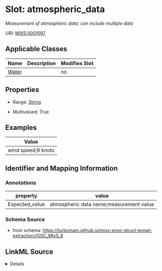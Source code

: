 # Slot: atmospheric_data


_Measurement of atmospheric data; can include multiple data_



URI: [MIXS:0001097](https://w3id.org/mixs/0001097)



<!-- no inheritance hierarchy -->




## Applicable Classes

| Name | Description | Modifies Slot |
| --- | --- | --- |
[Water](Water.md) |  |  no  |







## Properties

* Range: [String](String.md)

* Multivalued: True






## Examples

| Value |
| --- |
| wind speed;9 knots |

## Identifier and Mapping Information





### Annotations

| property | value |
| --- | --- |
| Expected_value | atmospheric data name;measurement value |



### Schema Source


* from schema: https://turbomam.github.io/mixs-envo-struct-knowl-extraction//GSC_MIxS_6




## LinkML Source

<details>
```yaml
name: atmospheric_data
annotations:
  Expected_value:
    tag: Expected_value
    value: atmospheric data name;measurement value
description: Measurement of atmospheric data; can include multiple data
title: atmospheric data
examples:
- value: wind speed;9 knots
from_schema: https://turbomam.github.io/mixs-envo-struct-knowl-extraction//GSC_MIxS_6
rank: 1000
string_serialization: '{text};{float} {unit}'
slot_uri: MIXS:0001097
multivalued: true
alias: atmospheric_data
domain_of:
- Water
range: string
required: false
recommended: false

```
</details>